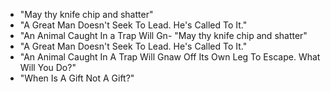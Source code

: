 - "May thy knife chip and shatter"
- "A Great Man Doesn't Seek To Lead. He's Called To It."
- "An Animal Caught In a Trap Will Gn- "May thy knife chip and shatter"
- "A Great Man Doesn't Seek To Lead. He's Called To It."
- "An Animal Caught In A Trap Will Gnaw Off Its Own Leg To Escape. What Will You Do?"
- "When Is A Gift Not A Gift?"
